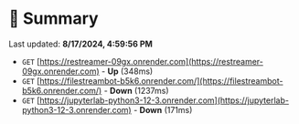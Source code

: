 # 📖 Summary
Last updated: **8/17/2024, 4:59:56 PM**

- `GET` [https://restreamer-09gx.onrender.com](https://restreamer-09gx.onrender.com) - **Up** (348ms)
- `GET` [https://filestreambot-b5k6.onrender.com/](https://filestreambot-b5k6.onrender.com/) - **Down** (1237ms)
- `GET` [https://jupyterlab-python3-12-3.onrender.com](https://jupyterlab-python3-12-3.onrender.com) - **Down** (171ms)
